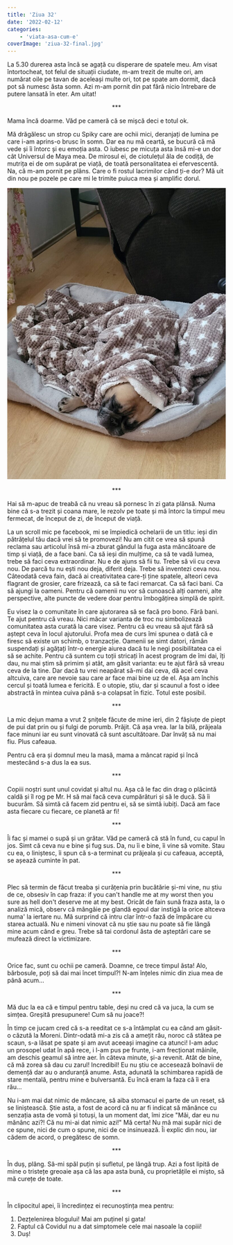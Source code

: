 ```yaml
---
title: 'Ziua 32'
date: '2022-02-12'
categories:
    - 'viata-asa-cum-e'
coverImage: 'ziua-32-final.jpg'
---
```


La 5.30 durerea asta încă se agață cu disperare de spatele meu. Am visat întortocheat, tot felul de situații ciudate, m-am trezit de multe ori, am numărat oile pe tavan de aceleași multe ori, tot pe spate am dormit, dacă pot să numesc ăsta somn. Azi m-am pornit din pat fără nicio întrebare de putere lansată în eter. Am uitat!

<p style="text-align: center;">***</p>

Mama încă doarme. Văd pe cameră că se mișcă deci e totul ok.

Mă drăgălesc un strop cu Spiky care are ochii mici, deranjați de lumina pe care i-am aprins-o brusc în somn. Dar ea nu mă ceartă, se bucură că mă vede și îi întorc și eu emoția asta. O iubesc pe micuța asta însă mi-e un dor cât Universul de Maya mea. De mirosul ei, de ciotulețul ăla de codiță, de mutrița ei de om supărat pe viață, de toată personalitatea ei efervescentă. Na, că m-am pornit pe plâns. Care o fi rostul lacrimilor când ți-e dor? Mă uit din nou pe pozele pe care mi le trimite puiuca mea și amplific dorul.

![](images/ziua-32-Maya-768x1024.jpeg)

<p style="text-align: center;">***</p>

Hai să m-apuc de treabă că nu vreau să pornesc în zi gata plânsă. Numa bine că s-a trezit și coana mare, le rezolv pe toate și mă întorc la timpul meu fermecat, de început de zi, de început de viață.

La un scroll mic pe facebook, mi se împiedică ochelarii de un titlu: ieși din pătrățelul tău dacă vrei să te promovezi! Nu am citit ce vrea să spună reclama sau articolul însă mi-a zburat gândul la fuga asta mâncătoare de timp și viață, de a face bani. Ca să ieși din mulțime, ca să te vadă lumea, trebe să faci ceva extraordinar. Nu e de ajuns să fii tu. Trebe să vii cu ceva nou. De parcă tu nu ești nou deja, diferit deja. Trebe să inventezi ceva nou. Câteodată ceva fain, dacă ai creativitatea care-ți ține spatele, alteori ceva flagrant de grosier, care frizează, ca să te faci remarcat. Ca să faci bani. Ca să ajungi la oameni. Pentru că oamenii nu vor să cunoască alți oameni, alte perspective, alte puncte de vedere doar pentru îmbogățirea simplă de spirit.

Eu visez la o comunitate în care ajutorarea să se facă pro bono. Fără bani. Te ajut pentru că vreau. Nici măcar varianta de troc nu simbolizează comunitatea asta curată la care visez. Pentru că eu vreau să ajut fără să aștept ceva în locul ajutorului. Profa mea de curs îmi spunea o dată că e firesc să existe un schimb, o tranzacție. Oamenii se simt datori, rămân suspendați și agățați într-o energie aiurea dacă tu le negi posibilitatea ca ei să se achite. Pentru că suntem cu toții stricați în acest program de îmi dai, îți dau, nu mai știm să primim și atât, am găsit varianta: eu te ajut fără să vreau ceva de la tine. Dar dacă tu vrei neapărat să-mi dai ceva, dă acel ceva altcuiva, care are nevoie sau care ar face mai bine uz de el. Așa am închis cercul și toată lumea e fericită. E o utopie, știu, dar și scaunul a fost o idee abstractă în mintea cuiva până s-a colapsat în fizic. Totul este posibil.

<p style="text-align: center;">***</p>

La mic dejun mama a vrut 2 șnițele făcute de mine ieri, din 2 fâșiuțe de piept de pui dat prin ou și fulgi de porumb. Prăjit. Că așa vrea. Iar la bilă, prăjeala face minuni iar eu sunt vinovată că sunt ascultătoare. Dar învăț să nu mai fiu. Plus cafeaua.

Pentru că era și domnul meu la masă, mama a mâncat rapid și încă mestecând s-a dus la ea sus.

<p style="text-align: center;">***</p>

Copiii noștri sunt unul covidat și altul nu. Așa că le fac din drag o plăcintă caldă și îl rog pe Mr. H să mai facă ceva cumpărături și să le ducă. Să îi bucurăm. Să simtă că facem zid pentru ei, să se simtă iubiți. Dacă am face asta fiecare cu fiecare, ce planetă ar fi!

<p style="text-align: center;">***</p>

Îi fac și mamei o supă și un grătar. Văd pe cameră că stă în fund, cu capul în jos. Simt că ceva nu e bine și fug sus. Da, nu îi e bine, îi vine să vomite. Stau cu ea, o liniștesc, îi spun că s-a terminat cu prăjeala și cu cafeaua, acceptă, se așează cuminte în pat.

<p style="text-align: center;">***</p>

Plec să termin de făcut treaba și curățenia prin bucătărie și-mi vine, nu știu de ce, obsesiv în cap fraza: if you can't handle me at my worst then you sure as hell don't deserve me at my best. Oricât de fain sună fraza asta, la o analiză mică, observ că mângâie pe glandă egoul dar instigă la orice altceva numa' la iertare nu. Mă surprind că intru clar într-o fază de împăcare cu starea actuală. Nu e nimeni vinovat că nu știe sau nu poate să fie lângă mine acum când e greu. Trebe să tai cordonul ăsta de așteptări care se mufează direct la victimizare.

<p style="text-align: center;">***</p>

Orice fac, sunt cu ochii pe cameră. Doamne, ce trece timpul ăsta! Alo, bărbosule, poți să dai mai încet timpul?! N-am înțeles nimic din ziua mea de până acum…

<p style="text-align: center;">***</p>

Mă duc la ea că e timpul pentru table, deși nu cred că va juca, la cum se simțea. Greșită presupunere! Cum să nu joace?!

În timp ce jucam cred că s-a reeditat ce s-a întâmplat cu ea când am găsit-o căzută la Moreni. Dintr-odată mi-a zis că a amețit rău, noroc că stătea pe scaun, s-a lăsat pe spate și am avut aceeași imagine ca atunci! I-am aduc un prosopel udat în apă rece, i l-am pus pe frunte, i-am frecționat mâinile, am deschis geamul să intre aer. În câteva minute, și-a revenit. Atât de bine, că mă zorea să dau cu zarul! Incredibil! Eu nu știu ce accesează bolnavii de demență dar au o anduranță anume. Asta, adunată la schimbarea rapidă de stare mentală, pentru mine e bulversantă. Eu încă eram la faza că îi era rău…

Nu i-am mai dat nimic de mâncare, să aiba stomacul ei parte de un reset, să se liniștească. Știe asta, a fost de acord că nu ar fi indicat să mănânce cu senzația asta de vomă și totuși, la un moment dat, îmi zice "Măi, dar eu nu mănânc azi?! Că nu mi-ai dat nimic azi!" Mă certa! Nu mă mai supăr nici de ce spune, nici de cum o spune, nici de ce insinuează. Îi explic din nou, iar cădem de acord, o pregătesc de somn.

<p style="text-align: center;">***</p>

În duș, plâng. Să-mi spăl puțin și sufletul, pe lângă trup. Azi a fost lipită de mine o tristețe greoaie așa că las apa asta bună, cu proprietățile ei mișto, să mă curețe de toate.

<p style="text-align: center;">***</p>

În clipocitul apei, îi încredințez ei recunoștința mea pentru:

1. Dezțelenirea blogului! Mai am puținel și gata!
2. Faptul că Covidul nu a dat simptomele cele mai nasoale la copiii!
3. Duș!
